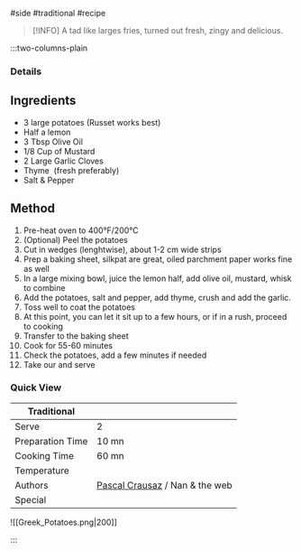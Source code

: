 #side #traditional #recipe

> [!INFO]
> A tad like larges fries, turned out fresh, zingy and delicious.

:::two-columns-plain

### Details
## Ingredients

- 3 large potatoes (Russet works best)
- Half a lemon
- 3 Tbsp Olive Oil
- 1/8 Cup of Mustard
- 2 Large Garlic Cloves
- Thyme  (fresh preferably)
- Salt & Pepper


## Method

1. Pre-heat oven to 400°F/200°C
2. (Optional) Peel the potatoes
3. Cut in wedges (lenghtwise), about 1-2 cm wide strips
4. Prep a baking sheet, silkpat are great, oiled parchment paper works fine as well
5. In a large mixing bowl, juice the lemon half, add olive oil, mustard, whisk to combine
6. Add the potatoes, salt and pepper, add thyme, crush and add the garlic.
7. Toss well to coat the potatoes
8. At this point, you can let it sit up to a few hours, or if in a rush, proceed to cooking
9. Transfer to the baking sheet
10. Cook for 55-60 minutes
11. Check the potatoes, add a few minutes if needed
12. Take our and serve




### Quick View
| Traditional      |                                                |
| ---------------- | ---------------------------------------------- |
| Serve            | 2                                              |
| Preparation Time | 10 mn                                          |
| Cooking Time     | 60 mn                                          |
| Temperature      |                                                |
| Authors          | [Pascal Crausaz](mailto:pascal@askpascal.com) / Nan & the web |
| Special          |                                                |

![[Greek_Potatoes.png|200]]

:::

